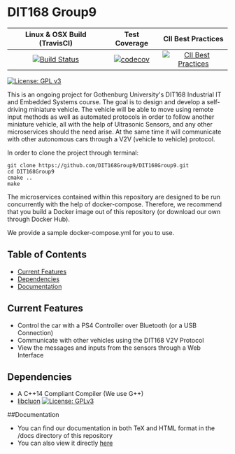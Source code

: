 # DIT168 Group9

| Linux & OSX Build (TravisCI) | Test Coverage | CII Best Practices |
| :--------------------------: | :-----------: | :----------------: |
[![Build Status](https://travis-ci.org/DIT168Group9/DIT168Group9.svg?branch=master)](https://travis-ci.org/DIT168Group9/DIT168Group9) | [![codecov](https://codecov.io/gh/DIT168Group9/DIT168Group9/branch/master/graph/badge.svg)](https://codecov.io/gh/DIT168Group9/DIT168Group9) | [![CII Best Practices](https://bestpractices.coreinfrastructure.org/projects/1665/badge)](https://bestpractices.coreinfrastructure.org/projects/1665) |

[![License: GPL v3](https://img.shields.io/badge/License-GPL%20v3-blue.svg)](https://www.gnu.org/licenses/gpl-3.0)

This is an ongoing project for Gothenburg University's DIT168 Industrial IT and Embedded Systems course.
The goal is to design and develop a self-driving miniature vehicle.
The vehicle will be able to move using remote input methods as well as
automated protocols in order to follow another miniature vehicle, all
with the help of Ultrasonic Sensors, and any other microservices should the need arise.
At the same time it will communicate with other autonomous cars through a V2V (vehicle to vehicle) protocol.

In order to clone the project through terminal: 

```
git clone https://github.com/DIT168Group9/DIT168Group9.git
cd DIT168Group9
cmake .. 
make
```

The microservices contained within this repository are designed to be
run concurrently with the help of docker-compose.
Therefore, we recommend that you build a Docker image out of this repository
(or download our own through Docker Hub).

We provide a sample docker-compose.yml for you to use.

## Table of Contents
* [Current Features](#current-features)
* [Dependencies](#dependencies)
* [Documentation](#documentation)

## Current Features
* Control the car with a PS4 Controller over Bluetooth (or a USB Connection)
* Communicate with other vehicles using the DIT168 V2V Protocol
* View the messages and inputs from the sensors through a Web Interface

## Dependencies
* A C++14 Compliant Compiler (We use G++)
* [libcluon](https://github.com/chrberger/libcluon) [![License: GPLv3](https://img.shields.io/badge/license-GPL--3-blue.svg
)](https://www.gnu.org/licenses/gpl-3.0.txt)

##Documentation
* You can find our documentation in both TeX and HTML format in the /docs directory of this repository
* You can also view it directly [here](https://dit168group9.github.io/DIT168Group9/)

